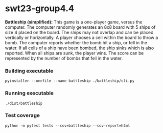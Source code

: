 # swt23-group4.4

**Battleship (simplified):** This game is a one-player game, versus the computer. The computer randomly generates an 8x8 board with 5 ships of size 4 placed on the board. The ships may not overlap and can be placed vertically or horizontally. A player chooses a cell within the board to throw a bomb. The computer reports whether the bomb hit a ship, or fell in the water. If all cells of a ship have been bombed, the ship sinks which is also reported. When all ships are sunk, the player wins. The score can be represented by the number of bombs that fell in the water.

### Building executable

```shell
pyinstaller --onefile --name battleship ./battleship/cli.py
```

### Running executable

```shell
./dist/battleship
```

### Test coverage

```
python -m pytest tests --cov=battleship --cov-report=html
```

